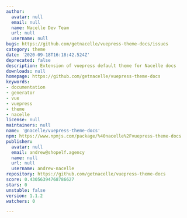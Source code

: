 ```yaml
---
author:
  avatar: null
  email: null
  name: Nacelle Dev Team
  url: null
  username: null
bugs: https://github.com/getnacelle/vuepress-theme-docs/issues
category: theme
date: '2020-09-18T16:18:42.524Z'
deprecated: false
description: Extension of vuepress default theme for Nacelle docs
downloads: null
homepage: https://github.com/getnacelle/vuepress-theme-docs
keywords:
- documentation
- generator
- vue
- vuepress
- theme
- nacelle
license: null
maintainers: null
name: '@nacelle/vuepress-theme-docs'
npm: https://www.npmjs.com/package/%40nacelle%2Fvuepress-theme-docs
publisher:
  avatar: null
  email: andrew@shopelf.agency
  name: null
  url: null
  username: andrew-nacelle
repository: https://github.com/getnacelle/vuepress-theme-docs
score: 0.43056394768786627
stars: 0
unstable: false
version: 1.1.2
watchers: 0

---
```


